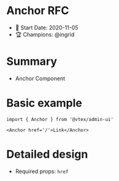 # Anchor RFC

- 📅 Start Date: 2020-11-05
- 🏆 Champions: @ingrid

# Summary

- Anchor Component

# Basic example

```tsx
import { Anchor } from '@vtex/admin-ui'

<Anchor href='/'>Link</Anchor>
```

# Detailed design

- Required props:
  `href`
